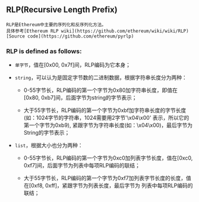 ## RLP(Recursive Length Prefix)
    RLP是Ethereum中主要的序列化和反序列化方法。
    具体参考[Ethereum RLP wiki](https://github.com/ethereum/wiki/wiki/RLP)
    [Source code](https://github.com/ethereum/pyrlp)

### RLP is defined as follows:

- `单字节`，值在[0x00, 0x7f]间，RLP编码为它本身；

- `string`，可以认为是固定字节数的二进制数据，根据字符串长度分为两种：

    - 0-55字节长，RLP编码的第一个字节为0x80加字符串长度，即值在[0x80, 0xb7]间，后面字节为string的字节表示；
    
    - 大于55字节长，RLP编码的第一个字节为0xbf加字符串长度的字节长度(如：1024字节的字符串，1024需要用2字节'\x04\x00'
    表示，所以它的第一个字节为0xb9), 紧跟字节为字符串长度(如：\x04\x00)，最后字节为String的字节表示；

- `list`，根据大小也分为两种：

    - 0-55字节长，RLP编码的第一个字节为0xc0加列表字节长度，值在[0xc0, 0xf7]间，后面字节为列表中每项RLP编码的联结；
    
    - 大于55字节长，RLP编码的第一个字节为0xf7加列表字节长度的长度，值在[0xf8, 0xff]，紧跟字节为列表长度，最后字节为
    列表中每项RLP编码的联结；
